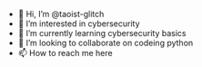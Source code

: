 - 👋 Hi, I’m @taoist-glitch
- 👀 I’m interested in cybersecurity 
- 🌱 I’m currently learning cybersecurity basics 
- 💞️ I’m looking to collaborate on codeing python
- 📫 How to reach me here

<!---
taoist-glitch/taoist-glitch is a ✨ special ✨ repository because its `README.md` (this file) appears on your GitHub profile.
You can click the Preview link to take a look at your changes.
--->
